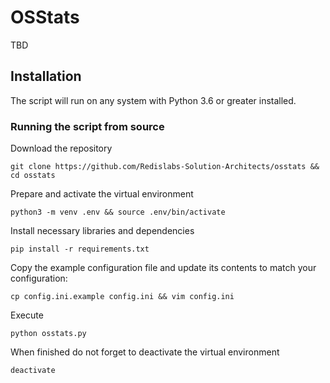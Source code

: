 # OSStats

TBD


## Installation

The script will run on any system with Python 3.6 or greater installed.

### Running the script from source

Download the repository

```
git clone https://github.com/Redislabs-Solution-Architects/osstats && cd osstats
```

Prepare and activate the virtual environment

```
python3 -m venv .env && source .env/bin/activate
```

Install necessary libraries and dependencies

```
pip install -r requirements.txt
```

Copy the example configuration file and update its contents to match your configuration:

```
cp config.ini.example config.ini && vim config.ini
```

Execute 

```
python osstats.py
```

When finished do not forget to deactivate the virtual environment

```
deactivate
```